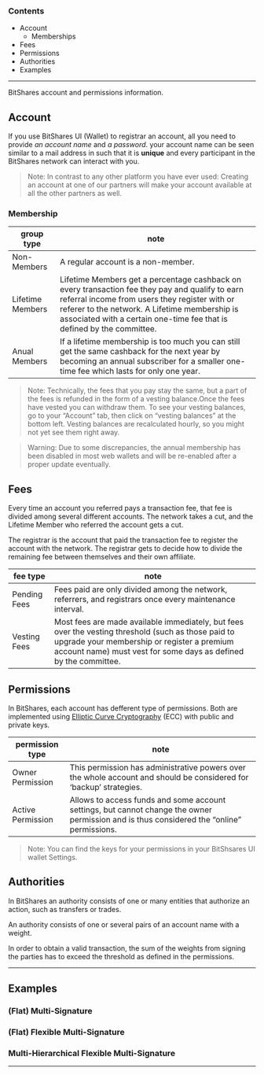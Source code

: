 ### Contents

- Account
   - Memberships
- Fees 
- Permissions
- Authorities
- Examples

******

BitShares account and permissions information. 


## Account

If you use BitShares UI (Wallet) to registrar an account, all you need to provide *an account name* and *a password*. 
your account name can be seen similar to a mail address in such that it is **unique** and every participant in the BitShares network can interact with you.

> Note: In contrast to any other platform you have ever used: Creating an account at one of our partners will make your account available at all the other partners as well.


### Membership

|   group type       |  note            |
| ------------------- |---------- |
| Non-Members    |  A regular account is a non-member. |                           
| Lifetime Members |Lifetime Members get a percentage cashback on every transaction fee they pay and qualify to earn referral income from users they register with or referer to the network. A Lifetime membership is associated with a certain one-time fee that is defined by the committee.|                            
| Anual Members    |If a lifetime membership is too much you can still get the same cashback for the next year by becoming an annual subscriber for a smaller one-time fee which lasts for only one year. |         

> Note: Technically, the fees that you pay stay the same, but a part of the fees is refunded in the form of a vesting balance.Once the fees have vested you can withdraw them. To see your vesting balances, go to your “Account” tab, then click on “vesting balances” at the bottom left. Vesting balances are recalculated hourly, so you might not yet see them right away.

> Warning: Due to some discrepancies, the annual membership has been disabled in most web wallets and will be re-enabled after a proper update eventually.
                  
## Fees

Every time an account you referred pays a transaction fee, that fee is divided among several different accounts. The network takes a cut, and the Lifetime Member who referred the account gets a cut.

The registrar is the account that paid the transaction fee to register the account with the network. The registrar gets to decide how to divide the remaining fee between themselves and their own affiliate.

|   fee type       |  note            |
| ------------------- |---------- |
| Pending Fees    | Fees paid are only divided among the network, referrers, and registrars once every maintenance interval. |                           
| Vesting Fees | Most fees are made available immediately, but fees over the vesting threshold (such as those paid to upgrade your membership or register a premium account name) must vest for some days as defined by the committee.|                            

## Permissions

In BitShares, each account has defferent type of permissions. Both are implemented using [Elliptic Curve Cryptography](https://en.wikipedia.org/wiki/Elliptic_curve_cryptography) (ECC) with public and private keys.

|   permission type       |  note            |
| ------------------- |---------- |
| Owner Permission    | This permission has administrative powers over the whole account and should be considered for ‘backup’ strategies. |                           
| Active Permission | Allows to access funds and some account settings, but cannot change the owner permission and is thus considered the “online” permissions.|                            

> Note: You can find the keys for your permissions in your BitShsares UI wallet Settings.

## Authorities 

In BitShares an authority consists of one or many entities that authorize an action, such as transfers or trades.

An authority consists of one or several pairs of an account name with a weight.

In order to obtain a valid transaction, the sum of the weights from signing the parties has to exceed the threshold as defined in the permissions.

-----


## Examples  

### (Flat) Multi-Signature

### (Flat) Flexible Multi-Signature

### Multi-Hierarchical Flexible Multi-Signature

     

***


